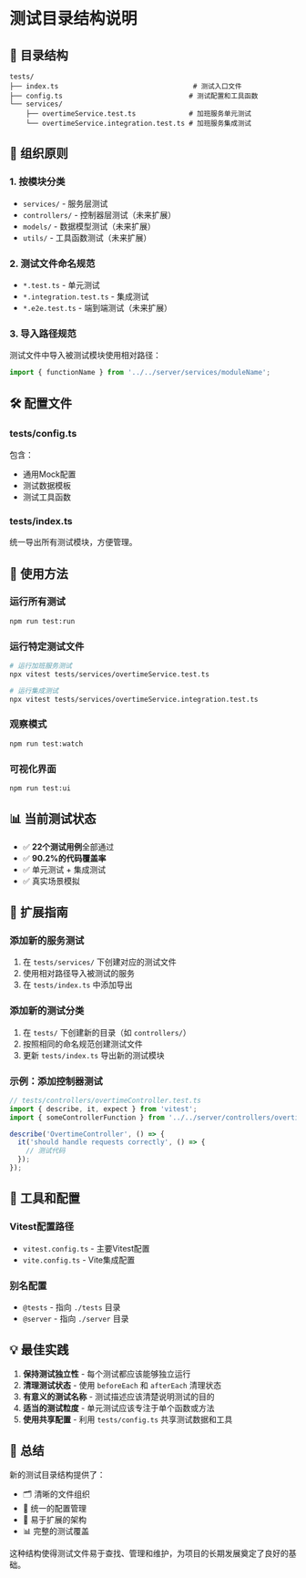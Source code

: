 # 测试目录结构说明

## 📁 目录结构

```
tests/
├── index.ts                                 # 测试入口文件
├── config.ts                               # 测试配置和工具函数
└── services/
    ├── overtimeService.test.ts             # 加班服务单元测试
    └── overtimeService.integration.test.ts # 加班服务集成测试
```

## 🎯 组织原则

### 1. 按模块分类
- `services/` - 服务层测试
- `controllers/` - 控制器层测试（未来扩展）
- `models/` - 数据模型测试（未来扩展）
- `utils/` - 工具函数测试（未来扩展）

### 2. 测试文件命名规范
- `*.test.ts` - 单元测试
- `*.integration.test.ts` - 集成测试
- `*.e2e.test.ts` - 端到端测试（未来扩展）

### 3. 导入路径规范
测试文件中导入被测试模块使用相对路径：
```typescript
import { functionName } from '../../server/services/moduleName';
```

## 🛠️ 配置文件

### tests/config.ts
包含：
- 通用Mock配置
- 测试数据模板
- 测试工具函数

### tests/index.ts  
统一导出所有测试模块，方便管理。

## 🚀 使用方法

### 运行所有测试
```bash
npm run test:run
```

### 运行特定测试文件
```bash
# 运行加班服务测试
npx vitest tests/services/overtimeService.test.ts

# 运行集成测试
npx vitest tests/services/overtimeService.integration.test.ts
```

### 观察模式
```bash
npm run test:watch
```

### 可视化界面
```bash
npm run test:ui
```

## 📊 当前测试状态

- ✅ **22个测试用例**全部通过
- ✅ **90.2%的代码覆盖率**
- ✅ 单元测试 + 集成测试
- ✅ 真实场景模拟

## 🎯 扩展指南

### 添加新的服务测试
1. 在 `tests/services/` 下创建对应的测试文件
2. 使用相对路径导入被测试的服务
3. 在 `tests/index.ts` 中添加导出

### 添加新的测试分类
1. 在 `tests/` 下创建新的目录（如 `controllers/`）
2. 按照相同的命名规范创建测试文件
3. 更新 `tests/index.ts` 导出新的测试模块

### 示例：添加控制器测试
```typescript
// tests/controllers/overtimeController.test.ts
import { describe, it, expect } from 'vitest';
import { someControllerFunction } from '../../server/controllers/overtimeController';

describe('OvertimeController', () => {
  it('should handle requests correctly', () => {
    // 测试代码
  });
});
```

## 🔧 工具和配置

### Vitest配置路径
- `vitest.config.ts` - 主要Vitest配置
- `vite.config.ts` - Vite集成配置

### 别名配置
- `@tests` - 指向 `./tests` 目录
- `@server` - 指向 `./server` 目录

## 💡 最佳实践

1. **保持测试独立性** - 每个测试都应该能够独立运行
2. **清理测试状态** - 使用 `beforeEach` 和 `afterEach` 清理状态
3. **有意义的测试名称** - 测试描述应该清楚说明测试的目的
4. **适当的测试粒度** - 单元测试应该专注于单个函数或方法
5. **使用共享配置** - 利用 `tests/config.ts` 共享测试数据和工具

## 🎉 总结

新的测试目录结构提供了：
- 🗂️ 清晰的文件组织
- 🔧 统一的配置管理
- 🚀 易于扩展的架构
- 📊 完整的测试覆盖

这种结构使得测试文件易于查找、管理和维护，为项目的长期发展奠定了良好的基础。
